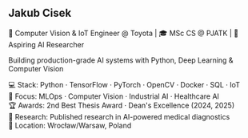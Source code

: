 ## Jakub Cisek 


🤖 Computer Vision & IoT Engineer @ Toyota | 🎓 MSc CS @ PJATK | 🧠 Aspiring AI Researcher  

Building production-grade AI systems with Python, Deep Learning & Computer Vision  

💻 Stack: Python · TensorFlow · PyTorch · OpenCV · Docker · SQL · IoT  
🎯 Focus: MLOps · Computer Vision · Industrial AI · Healthcare AI  
🏆 Awards: 2nd Best Thesis Award · Dean's Excellence (2024, 2025)   
📄 Research: Published research in AI-powered medical diagnostics  
📍 Location: Wrocław/Warsaw, Poland  
